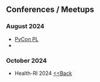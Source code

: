 ## Conferences / Meetups

### August 2024
- [PyCon PL](https://pl.pycon.org/2024/en/)
- 

### October 2024
- Health-RI 2024
[<<Back](/README.md)

